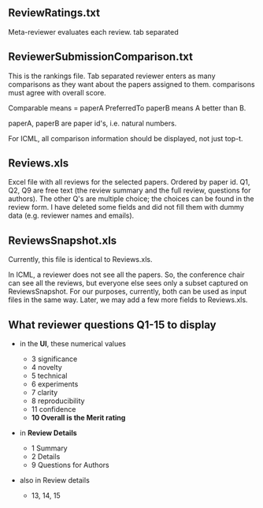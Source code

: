 ReviewRatings.txt
-----------------
Meta-reviewer evaluates each review.
tab separated

ReviewerSubmissionComparison.txt
---------------------------------
This is the rankings file. Tab separated
reviewer enters as many comparisons as they want about the papers assigned to them.
comparisons must agree with overall score.

Comparable means =
paperA PreferredTo paperB means A better than B.

paperA, paperB are paper id's, i.e. natural numbers.

For ICML, all comparison information should be displayed, not just top-t. 

Reviews.xls
------------
Excel file with all reviews for the selected papers. Ordered by paper id. 
Q1, Q2, Q9 are free text (the review summary and the full review, questions for authors).
The other Q's are multiple choice; the choices can be found in the review form.
I have deleted some fields and did not fill them with dummy data (e.g. reviewer names and emails). 

ReviewsSnapshot.xls
--------------------
Currently, this file is identical to Reviews.xls.

In ICML, a reviewer does not see all the papers. So, the conference chair can see all the reviews, but everyone else sees only a subset captured on ReviewsSnapshot. For our purposes, currently, both can be used as input files in the same way. Later, we may add a few more fields to Reviews.xls.
 

What reviewer questions Q1-15 to display
-----------------------------------------
* in the **UI**, these numerical values
    * 3 significance
    *  4 novelty
    *   5 technical
    *   6 experiments
    *   7 clarity
    *   8 reproducibility
    *   11 confidence
    *   **10 Overall is the Merit rating**

* in **Review Details**
    * 1 Summary
    * 2 Details
    * 9 Questions for Authors

* also in Review details
   * 13, 14, 15
